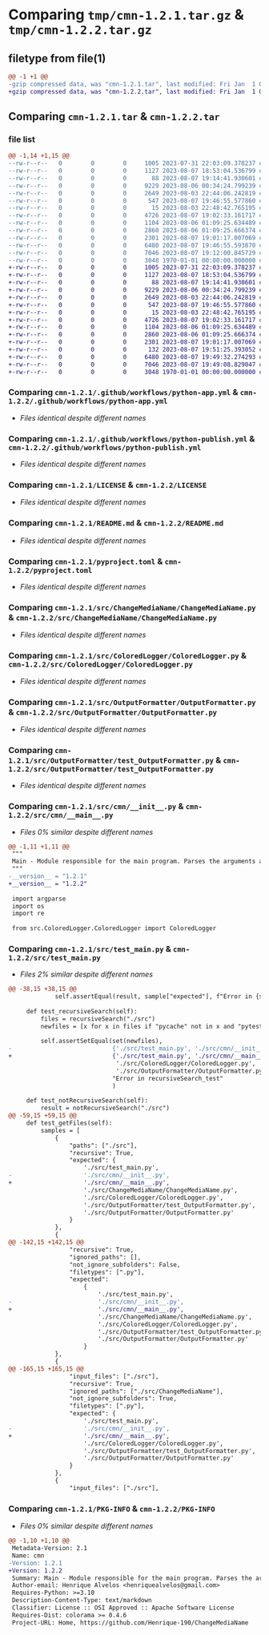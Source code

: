 # Comparing `tmp/cmn-1.2.1.tar.gz` & `tmp/cmn-1.2.2.tar.gz`

## filetype from file(1)

```diff
@@ -1 +1 @@
-gzip compressed data, was "cmn-1.2.1.tar", last modified: Fri Jan  1 00:00:00 2016, max compression
+gzip compressed data, was "cmn-1.2.2.tar", last modified: Fri Jan  1 00:00:00 2016, max compression
```

## Comparing `cmn-1.2.1.tar` & `cmn-1.2.2.tar`

### file list

```diff
@@ -1,14 +1,15 @@
--rw-r--r--   0        0        0     1005 2023-07-31 22:03:09.378237 cmn-1.2.1/.github/workflows/python-app.yml
--rw-r--r--   0        0        0     1127 2023-08-07 18:53:04.536799 cmn-1.2.1/.github/workflows/python-publish.yml
--rw-r--r--   0        0        0       88 2023-08-07 19:14:41.930601 cmn-1.2.1/.gitignore
--rw-r--r--   0        0        0     9229 2023-08-06 00:34:24.799239 cmn-1.2.1/LICENSE
--rw-r--r--   0        0        0     2649 2023-08-03 22:44:06.242819 cmn-1.2.1/README.md
--rw-r--r--   0        0        0      547 2023-08-07 19:46:55.577860 cmn-1.2.1/pyproject.toml
--rw-r--r--   0        0        0       15 2023-08-03 22:48:42.765195 cmn-1.2.1/requirements.txt
--rw-r--r--   0        0        0     4726 2023-08-07 19:02:33.161717 cmn-1.2.1/src/ChangeMediaName/ChangeMediaName.py
--rw-r--r--   0        0        0     1104 2023-08-06 01:09:25.634489 cmn-1.2.1/src/ColoredLogger/ColoredLogger.py
--rw-r--r--   0        0        0     2860 2023-08-06 01:09:25.666374 cmn-1.2.1/src/OutputFormatter/OutputFormatter.py
--rw-r--r--   0        0        0     2301 2023-08-07 19:01:17.007069 cmn-1.2.1/src/OutputFormatter/test_OutputFormatter.py
--rw-r--r--   0        0        0     6480 2023-08-07 19:46:55.593870 cmn-1.2.1/src/cmn/__init__.py
--rw-r--r--   0        0        0     7046 2023-08-07 19:12:00.845729 cmn-1.2.1/src/test_main.py
--rw-r--r--   0        0        0     3048 1970-01-01 00:00:00.000000 cmn-1.2.1/PKG-INFO
+-rw-r--r--   0        0        0     1005 2023-07-31 22:03:09.378237 cmn-1.2.2/.github/workflows/python-app.yml
+-rw-r--r--   0        0        0     1127 2023-08-07 18:53:04.536799 cmn-1.2.2/.github/workflows/python-publish.yml
+-rw-r--r--   0        0        0       88 2023-08-07 19:14:41.930601 cmn-1.2.2/.gitignore
+-rw-r--r--   0        0        0     9229 2023-08-06 00:34:24.799239 cmn-1.2.2/LICENSE
+-rw-r--r--   0        0        0     2649 2023-08-03 22:44:06.242819 cmn-1.2.2/README.md
+-rw-r--r--   0        0        0      547 2023-08-07 19:46:55.577860 cmn-1.2.2/pyproject.toml
+-rw-r--r--   0        0        0       15 2023-08-03 22:48:42.765195 cmn-1.2.2/requirements.txt
+-rw-r--r--   0        0        0     4726 2023-08-07 19:02:33.161717 cmn-1.2.2/src/ChangeMediaName/ChangeMediaName.py
+-rw-r--r--   0        0        0     1104 2023-08-06 01:09:25.634489 cmn-1.2.2/src/ColoredLogger/ColoredLogger.py
+-rw-r--r--   0        0        0     2860 2023-08-06 01:09:25.666374 cmn-1.2.2/src/OutputFormatter/OutputFormatter.py
+-rw-r--r--   0        0        0     2301 2023-08-07 19:01:17.007069 cmn-1.2.2/src/OutputFormatter/test_OutputFormatter.py
+-rw-r--r--   0        0        0      132 2023-08-07 19:51:25.393052 cmn-1.2.2/src/cmn/__init__.py
+-rw-r--r--   0        0        0     6480 2023-08-07 19:49:32.274293 cmn-1.2.2/src/cmn/__main__.py
+-rw-r--r--   0        0        0     7046 2023-08-07 19:49:08.829047 cmn-1.2.2/src/test_main.py
+-rw-r--r--   0        0        0     3048 1970-01-01 00:00:00.000000 cmn-1.2.2/PKG-INFO
```

### Comparing `cmn-1.2.1/.github/workflows/python-app.yml` & `cmn-1.2.2/.github/workflows/python-app.yml`

 * *Files identical despite different names*

### Comparing `cmn-1.2.1/.github/workflows/python-publish.yml` & `cmn-1.2.2/.github/workflows/python-publish.yml`

 * *Files identical despite different names*

### Comparing `cmn-1.2.1/LICENSE` & `cmn-1.2.2/LICENSE`

 * *Files identical despite different names*

### Comparing `cmn-1.2.1/README.md` & `cmn-1.2.2/README.md`

 * *Files identical despite different names*

### Comparing `cmn-1.2.1/pyproject.toml` & `cmn-1.2.2/pyproject.toml`

 * *Files identical despite different names*

### Comparing `cmn-1.2.1/src/ChangeMediaName/ChangeMediaName.py` & `cmn-1.2.2/src/ChangeMediaName/ChangeMediaName.py`

 * *Files identical despite different names*

### Comparing `cmn-1.2.1/src/ColoredLogger/ColoredLogger.py` & `cmn-1.2.2/src/ColoredLogger/ColoredLogger.py`

 * *Files identical despite different names*

### Comparing `cmn-1.2.1/src/OutputFormatter/OutputFormatter.py` & `cmn-1.2.2/src/OutputFormatter/OutputFormatter.py`

 * *Files identical despite different names*

### Comparing `cmn-1.2.1/src/OutputFormatter/test_OutputFormatter.py` & `cmn-1.2.2/src/OutputFormatter/test_OutputFormatter.py`

 * *Files identical despite different names*

### Comparing `cmn-1.2.1/src/cmn/__init__.py` & `cmn-1.2.2/src/cmn/__main__.py`

 * *Files 0% similar despite different names*

```diff
@@ -1,11 +1,11 @@
 """
 Main - Module responsible for the main program. Parses the arguments and calls the other modules.
 """
-__version__ = "1.2.1"
+__version__ = "1.2.2"
 
 import argparse
 import os
 import re
 
 from src.ColoredLogger.ColoredLogger import ColoredLogger
```

### Comparing `cmn-1.2.1/src/test_main.py` & `cmn-1.2.2/src/test_main.py`

 * *Files 2% similar despite different names*

```diff
@@ -38,15 +38,15 @@
             self.assertEqual(result, sample["expected"], f"Error in {sample['nf']}")
 
     def test_recursiveSearch(self):
         files = recursiveSearch("./src")
         newfiles = [x for x in files if "pycache" not in x and "pytest" not in x]
 
         self.assertSetEqual(set(newfiles),
-                            {'./src/test_main.py', './src/cmn/__init__.py', './src/ChangeMediaName/ChangeMediaName.py',
+                            {'./src/test_main.py', './src/cmn/__main__.py', './src/ChangeMediaName/ChangeMediaName.py',
                              './src/ColoredLogger/ColoredLogger.py', './src/OutputFormatter/test_OutputFormatter.py',
                              './src/OutputFormatter/OutputFormatter.py'},
                             "Error in recursiveSearch_test"
                             )
 
     def test_notRecursiveSearch(self):
         result = notRecursiveSearch("./src")
@@ -59,15 +59,15 @@
     def test_getFiles(self):
         samples = [
             {
                 "paths": ["./src"],
                 "recursive": True,
                 "expected": {
                     './src/test_main.py',
-                    './src/cmn/__init__.py',
+                    './src/cmn/__main__.py',
                     './src/ChangeMediaName/ChangeMediaName.py',
                     './src/ColoredLogger/ColoredLogger.py',
                     './src/OutputFormatter/test_OutputFormatter.py',
                     './src/OutputFormatter/OutputFormatter.py'
                 }
             },
             {
@@ -142,15 +142,15 @@
                 "recursive": True,
                 "ignored_paths": [],
                 "not_ignore_subfolders": False,
                 "filetypes": [".py"],
                 "expected":
                     {
                         './src/test_main.py',
-                        './src/cmn/__init__.py',
+                        './src/cmn/__main__.py',
                         './src/ChangeMediaName/ChangeMediaName.py',
                         './src/ColoredLogger/ColoredLogger.py',
                         './src/OutputFormatter/test_OutputFormatter.py',
                         './src/OutputFormatter/OutputFormatter.py'
                     }
             },
             {
@@ -165,15 +165,15 @@
                 "input_files": ["./src"],
                 "recursive": True,
                 "ignored_paths": ["./src/ChangeMediaName"],
                 "not_ignore_subfolders": True,
                 "filetypes": [".py"],
                 "expected": {
                     './src/test_main.py',
-                    './src/cmn/__init__.py',
+                    './src/cmn/__main__.py',
                     './src/ColoredLogger/ColoredLogger.py',
                     './src/OutputFormatter/test_OutputFormatter.py',
                     './src/OutputFormatter/OutputFormatter.py'
                 }
             },
             {
                 "input_files": ["./src"],
```

### Comparing `cmn-1.2.1/PKG-INFO` & `cmn-1.2.2/PKG-INFO`

 * *Files 0% similar despite different names*

```diff
@@ -1,10 +1,10 @@
 Metadata-Version: 2.1
 Name: cmn
-Version: 1.2.1
+Version: 1.2.2
 Summary: Main - Module responsible for the main program. Parses the arguments and calls the other modules.
 Author-email: Henrique Alvelos <henriquealvelos@gmail.com>
 Requires-Python: >=3.10
 Description-Content-Type: text/markdown
 Classifier: License :: OSI Approved :: Apache Software License
 Requires-Dist: colorama >= 0.4.6
 Project-URL: Home, https://github.com/Henrique-190/ChangeMediaName
```

